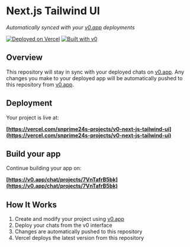 # Next.js Tailwind UI

*Automatically synced with your [v0.app](https://v0.app) deployments*

[![Deployed on Vercel](https://img.shields.io/badge/Deployed%20on-Vercel-black?style=for-the-badge&logo=vercel)](https://vercel.com/snprime24s-projects/v0-next-js-tailwind-ui)
[![Built with v0](https://img.shields.io/badge/Built%20with-v0.app-black?style=for-the-badge)](https://v0.app/chat/projects/7VnTafrB5bk)

## Overview

This repository will stay in sync with your deployed chats on [v0.app](https://v0.app).
Any changes you make to your deployed app will be automatically pushed to this repository from [v0.app](https://v0.app).

## Deployment

Your project is live at:

**[https://vercel.com/snprime24s-projects/v0-next-js-tailwind-ui](https://vercel.com/snprime24s-projects/v0-next-js-tailwind-ui)**

## Build your app

Continue building your app on:

**[https://v0.app/chat/projects/7VnTafrB5bk](https://v0.app/chat/projects/7VnTafrB5bk)**

## How It Works

1. Create and modify your project using [v0.app](https://v0.app)
2. Deploy your chats from the v0 interface
3. Changes are automatically pushed to this repository
4. Vercel deploys the latest version from this repository